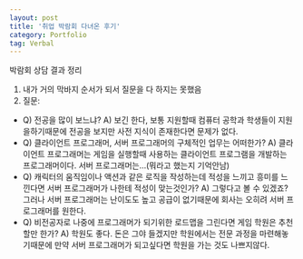 ```yaml
---
layout: post
title: '취업 박람회 다녀온 후기'
category: Portfolio
tag: Verbal
---
```


박람회 상담 결과 정리
1. 내가 거의 막바지 순서가 되서 질문을 다 하지는 못했음
2. 질문:
- Q) 전공을 많이 보느냐? A) 보긴 한다, 보통 지원할때 컴퓨터 공학과 학생들이 지원을하기때문에 전공을 보지만 사전 지식이 존재한다면 문제가 없다.
- Q) 클라이언트 프로그래머, 서버 프로그래머의 구체적인 업무는 어떠한가? A) 클라이언트 프로그래머는 게임을 실행할때 사용하는 클라이언트 프로그램을
개발하는 프로그래머이다. 서버 프로그래머는...(뭐라고 했는지 기억안남)
- Q) 캐릭터의 움직임이나 액션과 같은 로직을 작성하는데 적성을 느끼고 흥미를 느낀다면 서버 프로그래머가 나한테 적성이 맞는것인가?
A) 그렇다고 볼 수 있겠죠? 그러나 서버 프로그래머는 난이도도 높고 공급이 없기때문에 회사는 오히려 서버 프로그래머를 원한다.
- Q) 비전공자로 나중에 프로그래머가 되기위한 로드맵을 그린다면 게임 학원은 추천할만 한가? A) 학원도 좋다. 돈은 그야 들겠지만 학원에서는 전문 과정을 
마련해놓기때문에 만약 서버 프로그래머가 되고싶다면 학원을 가는 것도 나쁘지않다.